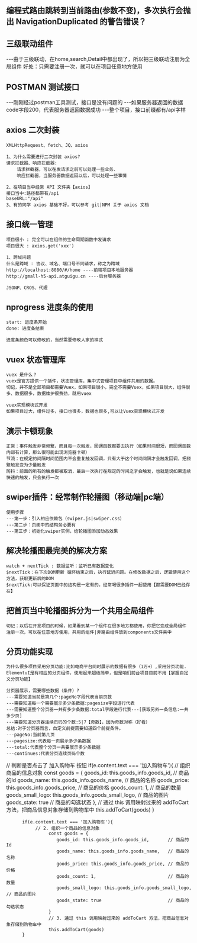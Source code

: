 ## 编程式路由跳转到当前路由(参数不变)，多次执行会抛出 NavigationDuplicated 的警告错误？

## 三级联动组件
---由于三级联动，在home,search,Detail中都出现了，所以把三级联动注册为全局组件
好处：只需要注册一次，就可以在项目任意地方使用

## POSTMAN 测试接口
---刚刚经过postman工具测试，接口是没有问题的
---如果服务器返回的数据code字段200，代表服务器返回数据成功
---整个项目，接口前缀都有/api字样

## axios 二次封装
    XMLHttpRequest、fetch、JQ、axios

    1、为什么需要进行二次封装 axios?
    请求拦截器、响应拦截器:
        请求拦截器，可以在发请求之前可以处理一些业务、
        响应拦截器，当服务器数据返回以后，可以处理一些事情

    2、在项目当中经常 API 文件夹【axios】
    接口当中:路径都带有/api
    baseURL:"/api"
    3、有的同学 axios 基础不好，可以参考 git|NPM 关于 axios 文档

## 接口统一管理
    项目很小 : 完全可以在组件的生命周期函数中发请求
    项目很大 : axios.get('xxx')

    1、跨域问题
    什么是跨域 : 协议、域名、端口号不同请求，称之为跨域 
    http://localhost:8080/#/home ----前端项目本地服务器
    http://gmall-h5-api.atguigu.cn ----后台服务器

    JSONP、CROS、代理

## nprogress 进度条的使用
    start: 进度条开始
    done: 进度条结束

    进度条颜色可以修改的，当然需要修改人家的样式

## vuex 状态管理库
    vuex 是什么？
    vuex是官方提供一个插件，状态管理库，集中式管理项目中组件共用的数据。
    切记，并不是全部项目都需要Vuex，如果项目很小，完全不需要Vuex，如果项目很大，组件很多、数据很多，数据维护很费劲，就用vuex

    vuex实现模块式开发
    如果项目过大，组件过多，接口也很多，数据也很多,可以让Vuex实现模块式开发

## 演示卡顿现象
    正常：事件触发非常频繁，而且每一次触发，回调函数都要去执行（如果时间很短，而回调函数内部有计算，那么很可能出现浏览器卡顿）
    节流：在规定的间隔时间范围内不会重复触发回调，只有大于这个时间间隔才会触发回调，把频繁触发变为少量触发
    防抖：前面的所有的触发都被取消，最后一次执行在规定的时间之才会触发，也就是说如果连续快速的触发，只会执行一次
    

## swiper插件：经常制作轮播图（移动端|pc端）
    使用步骤
    ---第一步：引入相应依赖包（swiper.js|swiper.css）
    ---第二步：页面中的结构务必要有
    ---第三步：初始化swiper实例，给轮播图添加动态效果

## 解决轮播图最完美的解决方案
    watch + nextTick : 数据监听：监听已有数据变化
    $nextTick：在下次DOM更新 循环结束之后，执行延迟问题。在修改数据之后，逻辑使用这个方法，获取更新后的DOM
    $nextTick:可以保证页面中的结构是一定有的，经常喝很多插件一起使用【都需要DOM已经存在】

## 把首页当中轮播图拆分为一个共用全局组件
    切记：以后在开发项目的时候，如果看到某一个组件在很多地方都使用，你把它变成全局组件
    注册一次，可以在任意地方使用，共用的组件|非路由组件放到components文件夹中

## 分页功能实现
    为什么很多项目采用分页功能:比如电商平台同时展示的数据有很多（1万+）,采用分页功能.
    ElementuI是有相应的分页组件，使用起来超级简单，但是咱们前台项目目前不用【掌握自定义分页功能】

    分页器展示，需要哪些数据（条件）?
    ---需要知道当前是第几个:pageNo字段代表当前页数
    ---需要知道每一个需要展示多少条数据:pagesize字段进行代表
    ---需要知道整个分页器一共有多少条数据:total字段进行代表---[获取另外一条信息:一共多少页]
    ---需要知道分页器连续页码的个数:5|7【奇数】，因为奇数对称（好看）
    总结:对于分页器而言，自定义前提需要知道四个前提条件。
    ---pageNo:当前第几页
    ---pagesize:代表每一页展示多少条数据
    ---total:代表整个分页一共要展示多少条数据
    ---continues:代表分页连续页码个数

 // 判断是否点击了 加入购物车 按钮
           if(e.content.text === '加入购物车'){
               // 组织商品的信息对象
               const goods = {
                 goods_id: this.goods_info.goods_id,  // 商品的Id
                 goods_name: this.goods_info.goods_name,  // 商品的名称
                 goods_price: this.goods_info.goods_price,  // 商品的价格
                 goods_count: 1,  // 商品的数量
                 goods_small_logo:  this.goods_info.goods_small_logo, // 商品的图片
                 goods_state: true  // 商品的勾选状态
               },
               // 通过 this 调用映射过来的 addToCart 方法，把商品信息对象存储到购物车中
               this.addToCart(goods)
           }

          if(e.content.text === '加入购物车'){
               // 2. 组织一个商品的信息对象
                    const goods = {
                       goods_id: this.goods_info.goods_id,       // 商品的Id
                       goods_name: this.goods_info.goods_name,   // 商品的名称
                       goods_price: this.goods_info.goods_price, // 商品的价格
                       goods_count: 1,                           // 商品的数量
                       goods_small_logo: this.goods_info.goods_small_logo, // 商品的图片
                       goods_state: true                         // 商品的勾选状态
                    }
                    // 3. 通过 this 调用映射过来的 addToCart 方法，把商品信息对象存储到购物车中
                    this.addToCart(goods)
          }







